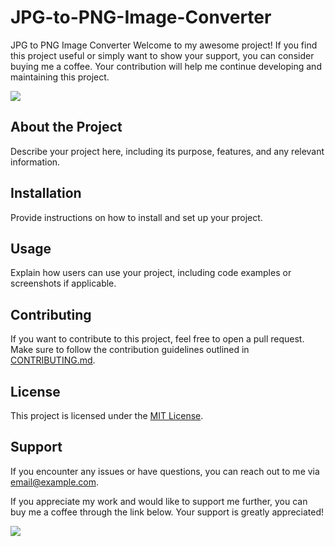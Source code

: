 # JPG-to-PNG-Image-Converter
JPG to PNG Image Converter
Welcome to my awesome project! If you find this project useful or simply want to show your support, you can consider buying me a coffee. Your contribution will help me continue developing and maintaining this project.

<a href="https://www.buymeacoffee.com/himelraju"><img src="https://img.buymeacoffee.com/button-api/?text=Buy me a coffee&emoji=☕&slug=your_username&button_colour=FFDD00&font_colour=000000&font_family=Cookie&outline_colour=000000&coffee_colour=ffffff"></a>

## About the Project

Describe your project here, including its purpose, features, and any relevant information.

## Installation

Provide instructions on how to install and set up your project.

## Usage

Explain how users can use your project, including code examples or screenshots if applicable.

## Contributing

If you want to contribute to this project, feel free to open a pull request. Make sure to follow the contribution guidelines outlined in [CONTRIBUTING.md](CONTRIBUTING.md).

## License

This project is licensed under the [MIT License](LICENSE).

## Support

If you encounter any issues or have questions, you can reach out to me via [email@example.com](mailto:email@example.com).

If you appreciate my work and would like to support me further, you can buy me a coffee through the link below. Your support is greatly appreciated!

<a href="https://www.buymeacoffee.com/himelraju"><img src="https://img.buymeacoffee.com/button-api/?text=Buy me a coffee&emoji=☕&slug=your_username&button_colour=FFDD00&font_colour=000000&font_family=Cookie&outline_colour=000000&coffee_colour=ffffff"></a>
